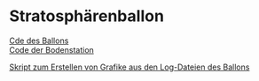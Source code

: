 # Stratosphärenballon
[Cde des Ballons](https://github.com/gar-vs-ballon-ag/sender/blob/main/README.md)  
[Code der Bodenstation](https://github.com/gar-vs-ballon-ag/reciever)

[Skript zum Erstellen von Grafike aus den Log-Dateien des Ballons](https://github.com/gar-vs-ballon-ag/plotbuilder])
